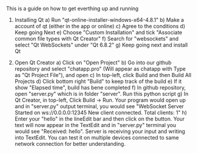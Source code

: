 This is a guide on how to get everthing up and running

1) Installing Qt
    a) Run "qt-online-installer-windows-x64-4.8.1"
    b) Make a account of qt (either in the app or online)
    c) Agree to the conditions
    d) Keep going Next
    e) Choose "Custom Installation" and tick "Associate common file types with Qt Creator"
    f) Search for "websockets" and select "Qt WebSockets" under "Qt 6.8.2"
    g) Keep going next and install Qt

2) Open Qt Creator
    a) Click on "Open Project"
    b) Go into our github repository and select "chatapp.pro" (Will appear as chatapp with Type as "Qt Project File"), and open
    c) In top-left, click Build and then Build All Projects
    d) Click bottom right "Build" to keep track of the build
    e) If it show "Elapsed time", build has bene completed
    f) In github repository, open "server.py" which is in folder "server". Run this python script
    g) In Qt Creator, in top-left, Click Build -> Run. Your program would open up and in "server.py" output terminal, you would see "WebSocket Server Started on ws://0.0.0.0:12345
    New client connected. Total clients: 1" 
    h) Enter your "hello" in the lineEdit bar and then click on the button. Your text will now appear in the TextEdit and in "server.py" terminal you would see "Received: hello". Server is receiving your input and writing into TextEdit. You can test it on multiple devices connected to same network connection for better understanding.